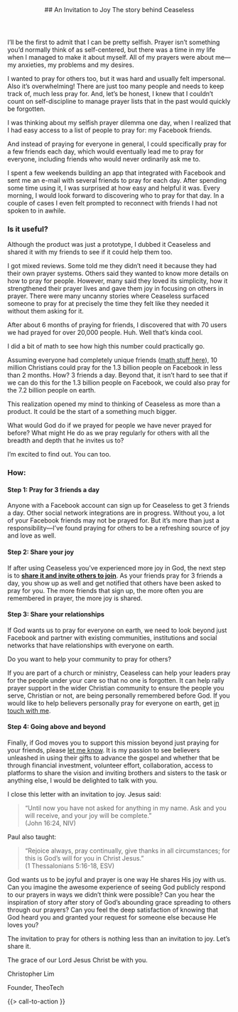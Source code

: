 <header>
## An Invitation to Joy
The story behind Ceaseless
</header>
I’ll be the first to admit that I can be pretty selfish. Prayer isn’t something you’d normally think of as self-centered, but there was a time in my life when I managed to make it about myself. All of my prayers were about me—my anxieties, my problems and my desires.

I wanted to pray for others too, but it was hard and usually felt impersonal. Also it’s overwhelming! There are just too many people and needs to keep track of, much less pray for. And, let’s be honest, I knew that I couldn’t count on self-discipline to manage prayer lists that in the past would quickly be forgotten.

I was thinking about my selfish prayer dilemma one day, when I realized that I had easy access to a list of people to pray for: my Facebook friends. 

And instead of praying for everyone in general, I could specifically pray for a few friends each day, which would eventually lead me to pray for everyone, including friends who would never ordinarily ask me to.

I spent a few weekends building an app that integrated with Facebook and sent me an e-mail with several friends to pray for each day. After spending some time using it, I was surprised at how easy and helpful it was. Every morning, I would look forward to discovering who to pray for that day. In a couple of cases I even felt prompted to reconnect with friends I had not spoken to in awhile.

### Is it useful?
Although the product was just a prototype, I dubbed it Ceaseless and shared it with my friends to see if it could help them too.

I got mixed reviews. Some told me they didn’t need it because they had their own prayer systems. Others said they wanted to know more details on how to pray for people. However, many said they loved its simplicity, how it strengthened their prayer lives and gave them joy in focusing on others in prayer. There were many uncanny stories where Ceaseless surfaced someone to pray for at precisely the time they felt like they needed it without them asking for it.

After about 6 months of praying for friends, I discovered that with 70 users we had prayed for over 20,000 people. Huh. Well that’s kinda cool. 

I did a bit of math to see how high this number could practically go.

Assuming everyone had completely unique friends ([math stuff here](http://www.ceaselessprayer.com/assets/downloads/ceaseless-required-size-estimate-v1.pdf)), 10 million Christians could pray for the 1.3 billion people on Facebook in less than 2 months. How? 3 friends a day. Beyond that, it isn’t hard to see that if we can do this for the 1.3 billion people on Facebook, we could also pray for the 7.2 billion people on earth.

This realization opened my mind to thinking of Ceaseless as more than a product. It could be the start of a something much bigger.

What would God do if we prayed for people we have never prayed for before? What might He do as we pray regularly for others with all the breadth and depth that he invites us to? 

I’m excited to find out. You can too.

### How:
#### __Step 1: Pray for 3 friends a day__

Anyone with a Facebook account can sign up for Ceaseless to get 3 friends a day. Other social network integrations are in progress. Without you, a lot of your Facebook friends may not be prayed for. But it’s more than just a responsibility—I’ve found praying for others to be a refreshing source of joy and love as well.

#### __Step 2: Share your joy__

If after using Ceaseless you’ve experienced more joy in God, the next step is to <strong>[share it and invite others to join](http://www.ceaselessprayer.com/landing/pray-for-everyone-on-facebook.html)</strong>. As your friends pray for 3 friends a day, you show up as well and get notified that others have been asked to pray for you. The more friends that sign up, the more often you are remembered in prayer, the more joy is shared.

#### __Step 3: Share your relationships__

If God wants us to pray for everyone on earth, we need to look beyond just Facebook and partner with existing communities, institutions and social networks that have relationships with everyone on earth. 

Do you want to help your community to pray for others? 

If you are part of a church or ministry, Ceaseless can help your leaders pray for the people under your care so that no one is forgotten. It can help rally prayer support in the wider Christian community to ensure the people you serve, Christian or not, are being personally remembered before God. If you would like to help believers personally pray for everyone on earth, get [in touch with me](#cta).

#### __Step 4: Going above and beyond__

Finally, if God moves you to support this mission beyond just praying for your friends, please [let me know](#cta). It is my passion to see believers unleashed in using their gifts to advance the gospel and whether that be through financial investment, volunteer effort, collaboration, access to platforms to share the vision and inviting brothers and sisters to the task or anything else, I would be delighted to talk with you.

I close this letter with an invitation to joy.
Jesus said:
> “Until now you have not asked for anything in my name. Ask and you will receive, and your joy will be complete.” <br/> (John 16:24, NIV) 

Paul also taught:
> “Rejoice always, pray continually, give thanks in all circumstances; for this is God’s will for you in Christ Jesus.” <br/>(1 Thessalonians 5:16-18, ESV)

God wants us to be joyful and prayer is one way He shares His joy with us. Can you imagine the awesome experience of seeing God publicly respond to our prayers in ways we didn’t think were possible? Can you hear the inspiration of story after story of God’s abounding grace spreading to others through our prayers? Can you feel the deep satisfaction of knowing that God heard you and granted your request for someone else because He loves you? 

The invitation to pray for others is nothing less than an invitation to joy. Let’s share it.


The grace of our Lord Jesus Christ be with you.

Christopher Lim

Founder, TheoTech

{{> call-to-action }}

